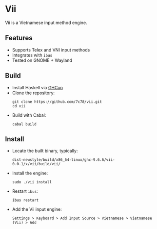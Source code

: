# Vii

Vii is a Vietnamese input method engine.

## Features

* Supports Telex and VNI input methods
* Integrates with `ibus`
* Tested on GNOME + Wayland

## Build

* Install Haskell via [GHCup](https://www.haskell.org/ghcup/)
* Clone the repository:
  ```
  git clone https://github.com/7c78/vii.git
  cd vii
  ```
* Build with Cabal:
  ```
  cabal build
  ```

## Install

* Locate the built binary, typically:
  ```
  dist-newstyle/build/x86_64-linux/ghc-9.6.6/vii-0.0.1/x/vii/build/vii/
  ```
* Install the engine:
  ```
  sudo ./vii install 
  ```
* Restart `ibus`:
  ```
  ibus restart
  ```
* Add the Vii input engine:
  ```
  Settings > Keyboard > Add Input Source > Vietnamese > Vietnamese (Vii) > Add
  ```
